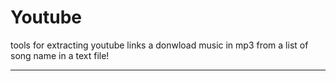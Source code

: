 # Youtube
tools for extracting youtube links a donwload music in mp3 from a list of song name in a text file!

---------------------------------------------------------------------------------------------------------------
